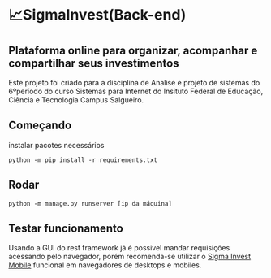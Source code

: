 # 📈SigmaInvest(Back-end)
## Plataforma online para organizar, acompanhar e compartilhar seus investimentos
Este projeto foi criado para a disciplina de Analise e projeto de sistemas do 6ºperíodo do curso Sistemas para Internet do Insituto Federal de Educação, Ciência e Tecnologia Campus Salgueiro.

## Começando

instalar pacotes necessários
```
python -m pip install -r requirements.txt
````


## Rodar
```
python -m manage.py runserver [ip da máquina]
```

## Testar funcionamento
Usando a GUI do rest framework já é possivel mandar requisições acessando pelo navegador, porém recomenda-se utilizar o [Sigma Invest Mobile](https://github.com/lukksRhyan/SigmaInvestMobile) funcional em navegadores de desktops e mobiles.

